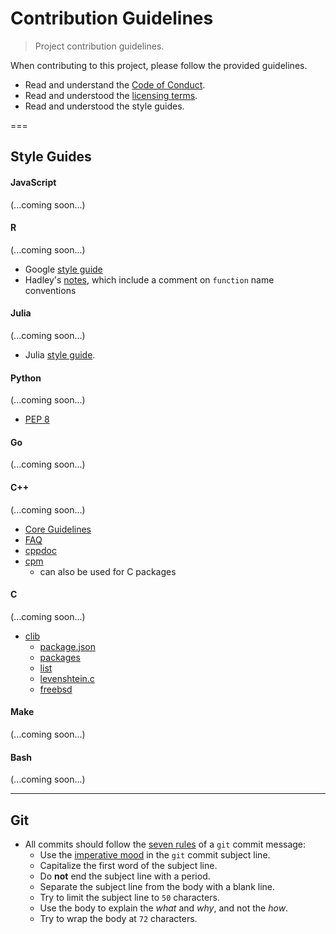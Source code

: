 Contribution Guidelines
===

> Project contribution guidelines.

When contributing to this project, please follow the provided guidelines.

* Read and understand the [Code of Conduct][code-of-conduct].
* Read and understood the [licensing terms][license].
* Read and understood the style guides.

===

## Style Guides

#### JavaScript

(...coming soon...)


#### R

(...coming soon...)

* Google [style guide](https://google.github.io/styleguide/Rguide.xml)
* Hadley's [notes](http://adv-r.had.co.nz/OO-essentials.html), which include a comment on `function` name conventions


#### Julia

(...coming soon...)

* Julia [style guide][julia-style-guide].


#### Python

(...coming soon...)

* [PEP 8](https://www.python.org/dev/peps/pep-0008/)


#### Go

(...coming soon...)


#### C++

(...coming soon...)

* [Core Guidelines](https://github.com/isocpp/CppCoreGuidelines)
* [FAQ](http://www.stroustrup.com/bs_faq2.html)
* [cppdoc](http://www.edparrish.net/common/cppdoc.html)
* [cpm](https://github.com/iauns/cpm)
  - can also be used for C packages


#### C

(...coming soon...)

* [clib](https://github.com/clibs/clib)
  * [package.json](https://github.com/clibs/clib/wiki/Explanation-of-package.json)
  * [packages](https://github.com/clibs/clib/wiki/Packages)
  * [list](https://github.com/clibs/list)
  * [levenshtein.c](https://github.com/wooorm/levenshtein.c)
  * [freebsd](https://www.freebsd.org/cgi/man.cgi?query=style&sektion=9)



#### Make

(...coming soon...)


#### Bash

(...coming soon...)


---

## Git

* All commits should follow the [seven rules][git-seven-rules] of a `git` commit message:
  - Use the [imperative mood][imperative-mood] in the `git` commit subject line.
  - Capitalize the first word of the subject line.
  - Do __not__ end the subject line with a period.
  - Separate the subject line from the body with a blank line.
  - Try to limit the subject line to `50` characters.
  - Use the body to explain the *what* and *why*, and not the *how*.
  - Try to wrap the body at `72` characters. 




<!-- <links> -->

[code-of-conduct]: https://github.com/stdlib-js/stdlib/blob/master/CODE_OF_CONDUCT.md
[license]: https://github.com/stdlib-js/stdlib/blob/master/LICENSE

[git-seven-rules]: http://chris.beams.io/posts/git-commit/
[imperative-mood]: https://en.wikipedia.org/wiki/Imperative_mood

[julia-style-guide]: http://docs.julialang.org/en/release-0.4/manual/style-guide/

<!-- </links> -->
